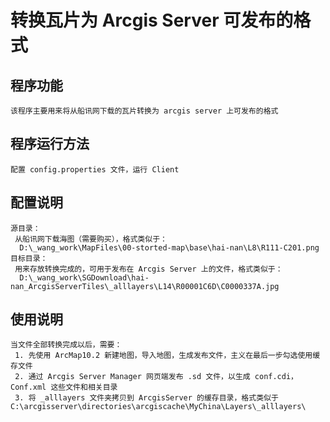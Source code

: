 
# 转换瓦片为 Arcgis Server 可发布的格式
## 程序功能
    该程序主要用来将从船讯网下载的瓦片转换为 arcgis server 上可发布的格式

## 程序运行方法
    配置 config.properties 文件，运行 Client

## 配置说明
    源目录：
     从船讯网下载海图（需要购买），格式类似于：
      D:\_wang_work\MapFiles\00-storted-map\base\hai-nan\L8\R111-C201.png
    目标目录：
     用来存放转换完成的，可用于发布在 Arcgis Server 上的文件，格式类似于：
      D:\_wang_work\SGDownload\hai-nan_ArcgisServerTiles\_alllayers\L14\R00001C6D\C0000337A.jpg

## 使用说明
    当文件全部转换完成以后，需要：
     1. 先使用 ArcMap10.2 新建地图，导入地图，生成发布文件，主义在最后一步勾选使用缓存文件
     2. 通过 Arcgis Server Manager 网页端发布 .sd 文件，以生成 conf.cdi，Conf.xml 这些文件和相关目录
     3. 将 _alllayers 文件夹拷贝到 ArcgisServer 的缓存目录，格式类似于 C:\arcgisserver\directories\arcgiscache\MyChina\Layers\_alllayers\